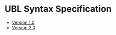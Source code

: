 # UBL Syntax Specification
 * [Version 1.0](/docs/1.0/index.md)
 * [Version 2.0](/docs/2.0/index.md)